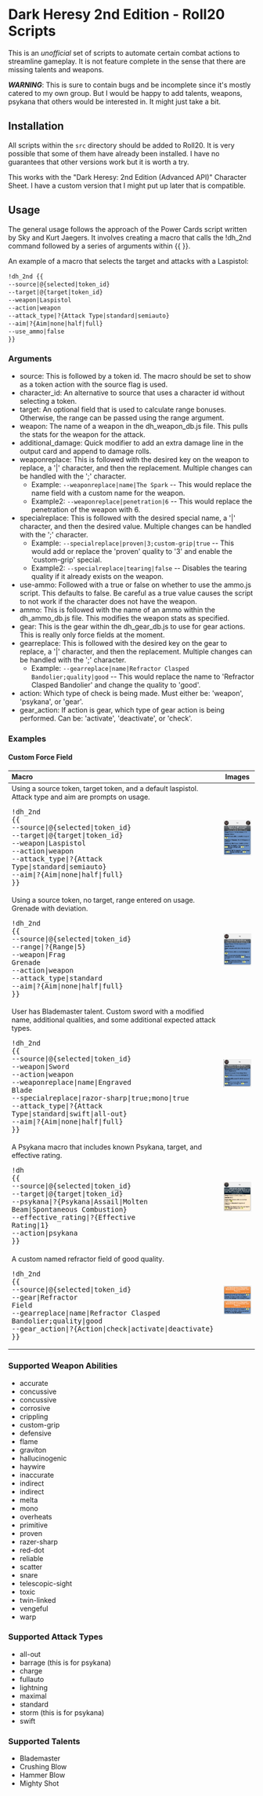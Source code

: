# Dark Heresy 2nd Edition - Roll20 Scripts

This is an _unofficial_ set of scripts to automate certain combat actions to streamline gameplay. It is not feature complete in the sense that there are missing talents and weapons. 

***WARNING***: This is sure to contain bugs and be incomplete since it's mostly catered to my own group. But I would be happy to add talents, weapons, psykana that others would be interested in. It might just take a bit.

## Installation

All scripts within the `src` directory should be added to Roll20. It is very possible that some of them have already been installed. I have no guarantees that other versions work but it is worth a try.

This works with the "Dark Heresy: 2nd Edition (Advanced API)" Character Sheet. I have a custom version that I might put up later that is compatible. 

## Usage

The general usage follows the approach of the Power Cards script written by Sky and Kurt Jaegers. It involves creating a macro that calls the !dh_2nd command followed by a series of arguments within {{ }}.

An example of a macro that selects the target and attacks with a Laspistol:

```
!dh_2nd {{
--source|@{selected|token_id}
--target|@{target|token_id}
--weapon|Laspistol
--action|weapon
--attack_type|?{Attack Type|standard|semiauto}
--aim|?{Aim|none|half|full}
--use_ammo|false
}}
```


### Arguments

- source: This is followed by a token id. The macro should be set to show as a token action with the source flag is used.
- character_id: An alternative to source that uses a character id without selecting a token.
- target: An optional field that is used to calculate range bonuses. Otherwise, the range can be passed using the range argument.
- weapon: The name of a weapon in the dh_weapon_db.js file. This pulls the stats for the weapon for the attack.
- additional_damage: Quick modifier to add an extra damage line in the output card and append to damage rolls.
- weaponreplace: This is followed with the desired key on the weapon to replace, a '|' character, and then the replacement. Multiple changes can be handled with the ';' character.
  - Example: `--weaponreplace|name|The Spark` -- This would replace the name field with a custom name for the weapon.
  - Example2: `--weaponreplace|penetration|6` -- This would replace the penetration of the weapon with 6.
- specialreplace: This is followed with the desired special name, a '|' character, and then the desired value. Multiple changes can be handled with the ';' character.
  - Example: `--specialreplace|proven|3;custom-grip|true` -- This would add or replace the 'proven' quality to '3' and enable the 'custom-grip' special.
  - Example2: `--specialreplace|tearing|false` -- Disables the tearing quality if it already exists on the weapon.
- use-ammo: Followed with a true or false on whether to use the ammo.js script. This defaults to false. Be careful as a true value causes the script to not work if the character does not have the weapon.
- ammo: This is followed with the name of an ammo within the dh_ammo_db.js file. This modifies the weapon stats as specified.
- gear: This is the gear within the dh_gear_db.js to use for gear actions. This is really only force fields at the moment.
- gearreplace: This is followed with the desired key on the gear to replace, a '|' character, and then the replacement. Multiple changes can be handled with the ';' character.
  - Example: `--gearreplace|name|Refractor Clasped Bandolier;quality|good` -- This would replace the name to 'Refractor Clasped Bandolier' and change the quality to 'good'.
- action: Which type of check is being made. Must either be: 'weapon', 'psykana', or 'gear'.
- gear_action: If action is gear, which type of gear action is being performed. Can be: 'activate', 'deactivate', or 'check'.

### Examples

#### Custom Force Field

Macro | Images
:---|:---:
Using a source token, target token, and a default laspistol. Attack type and aim are prompts on usage.<pre>!dh_2nd {{<br>--source\|@{selected\|token_id}<br>--target\|@{target\|token_id}<br>--weapon\|Laspistol<br>--action\|weapon<br>--attack_type\|?{Attack Type\|standard\|semiauto}<br>--aim\|?{Aim\|none\|half\|full}<br>}}|![Example6](img/example_6.png)
Using a source token, no target, range entered on usage. Grenade with deviation. <pre>!dh_2nd {{<br>--source\|@{selected\|token_id}<br>--range\|?{Range\|5}<br>--weapon\|Frag Grenade<br>--action\|weapon<br>--attack_type\|standard<br>--aim\|?{Aim\|none\|half\|full}<br>}}|![Example7](img/example_7.png)
User has Blademaster talent. Custom sword with a modified name, additional qualities, and some additional expected attack types. <pre>!dh_2nd {{<br>--source\|@{selected\|token_id}<br>--weapon\|Sword<br>--action\|weapon<br>--weaponreplace\|name\|Engraved Blade<br>--specialreplace\|razor-sharp\|true;mono\|true<br>--attack_type\|?{Attack Type\|standard\|swift\|all-out}<br>--aim\|?{Aim\|none\|half\|full}<br>}}|![Example1](img/example_1.png)
A Psykana macro that includes known Psykana, target, and effective rating. <pre>!dh {{<br>--source\|@{selected\|token_id}<br>--target\|@{target\|token_id}<br>--psykana\|?{Psykana\|Assail\|Molten Beam\|Spontaneous Combustion}<br>--effective_rating\|?{Effective Rating\|1}<br>--action\|psykana<br>}}|![Example8](img/example_8.png)
A custom named refractor field of good quality.<pre>!dh_2nd {{<br>--source\|@{selected\|token_id}<br>--gear\|Refractor Field<br>--gearreplace\|name\|Refractor Clasped Bandolier;quality\|good<br>--gear_action\|?{Action\|check\|activate\|deactivate}<br>}}</pre>|![Example4](img/example_4.png)


### Supported Weapon Abilities
- accurate
- concussive
- concussive
- corrosive
- crippling
- custom-grip
- defensive
- flame
- graviton
- hallucinogenic
- haywire
- inaccurate
- indirect
- indirect
- melta
- mono
- overheats
- primitive
- proven
- razer-sharp
- red-dot
- reliable
- scatter
- snare
- telescopic-sight
- toxic
- twin-linked
- vengeful
- warp

### Supported Attack Types
- all-out
- barrage (this is for psykana)
- charge
- fullauto
- lightning
- maximal
- standard
- storm (this is for psykana)
- swift

### Supported Talents
- Blademaster
- Crushing Blow
- Hammer Blow
- Mighty Shot

